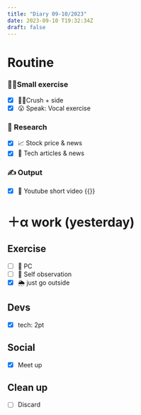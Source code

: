 ```yaml
---
title: "Diary 09-10/2023"  
date: 2023-09-10 T19:32:34Z
draft: false
---
```



# Routine

### 🧘‍♀️Small exercise

- [x]  🧎‍♀️Crush + side
- [x]  😮 Speak: Vocal exercise

### 👀 Research

- [x]  📈 Stock price & news
- [x]  👾 Tech articles & news

### ✍️ Output

- [x]  🎥 Youtube short video {{<youtube rmtYXxedL7Y>}}

# ＋α work (yesterday)

## Exercise

- [ ]  🧘 PC
- [ ]  🧘 Self observation
- [x]  🌦 just go outside

## Devs

- [x]  tech: 2pt

## Social

- [x]  Meet up

## Clean up

- [ ]  Discard
